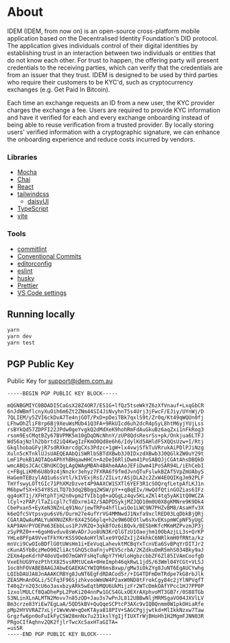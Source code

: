 # About

IDEM (IDEM, from now on) is an open-source cross-platform mobile application based on the Decentralised Identity Foundation's DID protocol. The application gives individuals control of their digital identities by establishing trust in an interaction between two individuals or entities that do not know each other. For trust to happen, the offering party will present credentials to the receiving parties, which can verify that the credentials are from an issuer that they trust. IDEM is designed to be used by third parties who require their customers to be KYC'd, such as cryptocurrency exchanges (e.g. Get Paid In Bitcoin).

Each time an exchange requests an ID from a new user, the KYC provider charges the exchange a fee. Users are required to provide KYC information and have it verified for each and every exchange onboarding instead of being able to reuse verification from a trusted provider. By locally storing users' verified information with a cryptographic signature, we can enhance the onboarding experience and reduce costs incurred by vendors.
### Libraries

- [Mocha](https://mochajs.org/)
- [Chai](https://www.chaijs.com/)
- [React](https://reactjs.org/)
- [tailwindcss](https://tailwindcss.com/)
  - [daisyUI](https://daisyui.com/)
- [TypeScript](https://www.typescriptlang.org/)
- [vite](https://vitejs.dev/)

### Tools

- [commitlint](https://commitlint.js.org)
- [Conventional Commits](https://www.conventionalcommits.org)
- [editorconfig](https://editorconfig.org/)
- [eslint](https://eslint.org/)
- [husky](https://typicode.github.io/husky/#/)
- [Prettier](https://prettier.io/)
- [VS Code settings](https://code.visualstudio.com/)

## Running locally

```bash
yarn
yarn dev
yarn test
```

## PGP Public Key

Public Key for support@idem.com.au

```text
-----BEGIN PGP PUBLIC KEY BLOCK-----

mQGNBGMIYC0BDADI5CaGsX28Z4OR7/ES1G+lfQz5tseWkYZ6zXfVnauf+LxqGbCR
6nJdWBmflcnyXuOih6m6Zt2ZNm44SI4JiNvyhnT5s4Urj3jFwcF/EJiy/UYnWj/D
7QLIEM/y5ZVI6ckDvA7Te4njGOT/PxD+pDeiTBk7qxlS9t/Zr0q/Kt49qWQUn0fj
LFhwOhZliF8rp6Bj9XeuWsMUb41Q3FA+9RkUIcd6uh2dcR4pSyL8htM6yjYUjLss
rsBYkQd57ZDPFI22JPdw0geYvgkQ2dMdXeK9hohRmFdAuGkuBz6aqZxi1nFkRog3
rsom9EsCMqtBZy67BVPMK5m10gDqDNcNhnY/zUP8QdsResrSs+pk/Onkjua6LTFJ
WdS6ajNzlh2bbrtd2iQ4KwgIzFKmO0Qd8e6h6/IdylKd5AHldFSXQQsUzw+I/Rtj
GkqlhobaGFyjR7sdRXkmrcdgCXs3Pdzc+1gW+lx4vwjSfkTuVRrukAiPDlPJiNzg
Xuln5cKTnklUJsUAEQEAAbQiSWRlbSBTdXBwb3J0IDxzdXBwb3J0QGlkZW0uY29t
LmF1PokB1AQTAQoAPhYhBHqawHHCn+AzDeI6RliDwm41PoSABQJjCGAtAhsDBQkD
wmcABQsJCAcCBhUKCQgLAgQWAgMBAh4BAheAAAoJEFiDwm41PoSAR94L/iEhCebI
c+FBgLiKMh6U8b9z4jNnzkr3ehyz7FXRA6f9fmdJvnQTuFslwkBZAf5VpZmUAbyS
HaGemTEBzylAQ1u6ssVtl/kIVExjRsI/ZILvt/ASjDLA2c2ZxW4EOQIKgJm92PLF
TmYfswyLOTtGIc71PhXMzDzvet4P9AAXCW1SXTl6YEF3R1cSOQrqfLetpAfLKJ1n
M6bpwfSX+k54Y8SzLTQ7b3dq2Bbgq2WSW/pY++qBqEIv/HwQdfQtinGOZias6IFz
qg4oKT1j/XFHtphTjH2n0vpm2fVIb1g0+aQGgLz4qv5KLxZKl4tq5yAK1tQ0WCZA
lCyl+zPAP/lTaZicpl7cTdDxrm142/SADPDSykjMZJQD10m0U0X8gKMNre9K9Dk4
CbePxan5+EyXeN3NZnLq91No/jewTRPo4hflLwiQo1LWC9N7PHZvBM8/AsaHfv3X
k6eQfcSVtpsvpu6sV6/Ourm27e4ufYrVG4MMNwdJ1Nxfa9xclRED03LqDbkBjQRj
CGAtAQwAuMALYuWXNUZKRr6X425G6plq+h2e9W6OEOtlw6sXvEKspmWCpNF5yUgC
kAP9AHrPYOEPm63EbbLus1PJVRZQ+3qkBfOz6iBQvk/BESbHKfcMKmMZPvzmJP3j
zSyPRZ0+++6goH6vduv8sWvADrJuo8UN3KrQlGTzU1Oaojhm10ObAzjLL3s+QrKP
YHLe8PFpA9VveTFkYKrKSS9OeAoHYlNlxe9YQdZxIjZ4khkC6NRlkmH0fRNta/kz
mnVci9CwOIoBDflG0tUWsHm1i+EeVuqLahevktMCBqYxTcnVEa6SvBPqYrDITJr2
cKunA5YbBczMeO90ZliActGhQ5cOaFnjvPEV5crbA/2KZdkuOmR5mhS034Bky9aJ
2EXm4peKdrhP40oVQx0O7mGWYFsHqTuNpY7YHUloHgbzcbbZF6Zl85IVAmCoofgD
VxeEhUG9YezPthtX825vsRMtUCeA+0HeImph46qkRwL1jdS/63Wml04YCGt+VLSJ
1oc8hFOVABEBAAGJAbwEGAEKACYWIQR6msBxwp/gMw3iOkZYg8JuNT6EgAUCYwhg
LQIbDAUJA8JnAAAKCRBYg8JuNT6EgFdRDACod5r/+IG4TDFmDmTRdpe7kG8rbJlk
ZEASMnAnOGLi/5CFq3F96SjzhkvooWmUW4P2axW0ND8tFrokCgy84c2jYlNPVqfT
T40qZrn2Q3cU6o3asxbzyARk5wEqtbMQU6UkMijzFr2WTcDmkOAfYPcc1HJ7PP0P
1zxolMULCf8QaDhePpL2PoKi204nnPw1GCS4GLxOEXrAXphvoMT3GB7r/0S88TGb
S3NLinXLnALMTN2Movv7n85zOD+Jau3s7wPnJL812UBBwNljMRMSgaVO04JXVlLV
Bm3crze83YiEw7EgLaA/5QD5kBV+QuQqeSCPtcP3AXc9vIQBQnmm0W1pkOHiaRfe
pMp2HYVVRAZ7xLjr1WvWvW+qOeKTAya818PIV+SAGCPgjjwtkd+MlIkkNzxw7Taw
Grgzfw6pn0oFuIkFyCSW28mnNx7u231kslYgIjfIUXTrWjBHoHh1H2MgmFJNN03R
PRgoCIfAqhnv2QK2fjlrTwcXcSaxHTaGITA=
=us5R
-----END PGP PUBLIC KEY BLOCK-----
```
